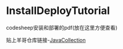 # InstallDeployTutorial

codesheep安装和部署的pdf(放在这里方便查看)

贴上羊哥仓库链接-[JavaCollection](https://github.com/hansonwang99/JavaCollection)